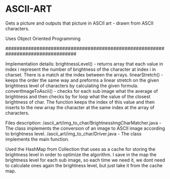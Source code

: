 # ASCII-ART

Gets a picture and outputs that picture in ASCII art - drawn from ASCII characters.

 Uses Object Oriented Programming
 
 #################################################################################

Implementation details:
brightnessLevel() - returns array that each value in index i represent the number of brightness of the character
at index i in charset. There is a match at the index between the arrays.
linearStretch() - keeps the order the same way and preforms a linear stretch on the given brightness level of
characters by calculating the given formula.
convertImageToAscii() - checks for each sub image what the average of brightness and then checks by for loop
what the value of the closest brightness of char. The function keeps the index of this value and then inserts
to the new array the character at the same index at the array of characters.

Files description:
/ascii_art/img_to_char/BrightnessImgCharMatcher.java - The class implements the conversion of an image to ASCII image
according to brightness level.
/ascii_art/img_to_char/Driver.java - The class implements the main function.

Used the HashMap from Collection that uses as a cache for storing the brightness level in order to
optimize the algorithm. I save in the map the brightness level for each sub image, so each time we need it, we
dont need to calculate ones again the brightness level, but just take it from the cache map.
